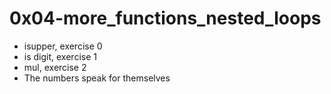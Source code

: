 # 0x04-more_functions_nested_loops
* isupper, exercise 0
* is digit, exercise 1
* mul, exercise 2
* The numbers speak for themselves